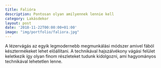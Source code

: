 ```yaml
---
title: Falióra
description: Pontosan olyan amilyennek lennie kell
category: Lakásdekor
layout: post
date: '2018-11-22T00:00:00+01:00'
image: "img/portfolio/faliora.jpg"
---
```

A lézervágás az egyik legmodernebb megmunkálási módszer amivel fából késztermékeket lehet előállítani. A technikával hajszálvékony vágási felület keletkezik így olyan finom részleteket tudunk kidolgozni, ami hagyományos technikával lehetetlen lenne.
